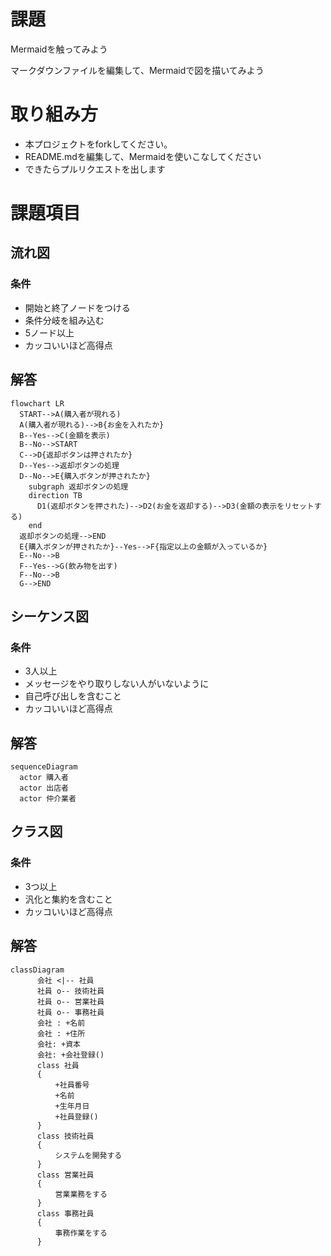 # 課題
Mermaidを触ってみよう

マークダウンファイルを編集して、Mermaidで図を描いてみよう

# 取り組み方
* 本プロジェクトをforkしてください。
* README.mdを編集して、Mermaidを使いこなしてください
* できたらプルリクエストを出します

# 課題項目
## 流れ図
### 条件
- 開始と終了ノードをつける
- 条件分岐を組み込む
- 5ノード以上
- カッコいいほど高得点

## 解答
```mermaid
flowchart LR
  START-->A(購入者が現れる)
  A(購入者が現れる)-->B{お金を入れたか}
  B--Yes-->C(金額を表示)
  B--No-->START
  C-->D{返却ボタンは押されたか}
  D--Yes-->返却ボタンの処理
  D--No-->E{購入ボタンが押されたか}
    subgraph 返却ボタンの処理
    direction TB
      D1(返却ボタンを押された)-->D2(お金を返却する)-->D3(金額の表示をリセットする)
    end
  返却ボタンの処理-->END
  E{購入ボタンが押されたか}--Yes-->F{指定以上の金額が入っているか}
  E--No-->B
  F--Yes-->G(飲み物を出す)
  F--No-->B
  G-->END
```

## シーケンス図
### 条件
- 3人以上
- メッセージをやり取りしない人がいないように
- 自己呼び出しを含むこと
- カッコいいほど高得点

## 解答
```mermaid
sequenceDiagram
  actor 購入者
  actor 出店者
  actor 仲介業者
```

## クラス図

### 条件
- 3つ以上
- 汎化と集約を含むこと
- カッコいいほど高得点

## 解答
```mermaid
classDiagram
      会社 <|-- 社員
      社員 o-- 技術社員
      社員 o-- 営業社員
      社員 o-- 事務社員
      会社 : +名前
      会社 : +住所
      会社: +資本
      会社: +会社登録()
      class 社員
      {
          +社員番号
          +名前
          +生年月日
          +社員登録()
      }
      class 技術社員
      {
          システムを開発する
      }
      class 営業社員
      {
          営業業務をする
      }
      class 事務社員
      {
          事務作業をする
      }
```